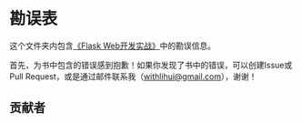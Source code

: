 # 勘误表
这个文件夹内包含[《Flask Web开发实战》](http://helloflask.com/book)中的勘误信息。

首先，为书中包含的错误感到抱歉！如果你发现了书中的错误，可以创建Issue或Pull Request，或是通过邮件联系我（withlihui@gmail.com），谢谢！

## 贡献者
